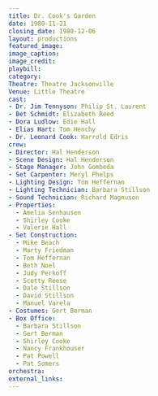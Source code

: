 ```yaml
---
title: Dr. Cook's Garden
date: 1980-11-21
closing_date: 1980-12-06
layout: productions
featured_image:
image_caption:
image_credit:
playbill:
category:
Theatre: Theatre Jacksonville
Venue: Little Theatre
cast:
- Dr. Jim Tennyson: Philip St. Laurent
- Bet Schmidt: Elizabeth Reed
- Dora Ludlow: Edie Hall
- Elias Hart: Tom Henchy
- Dr. Leonard Cook: Harrold Edris
crew:
- Director: Hal Henderson
- Scene Design: Hal Henderson
- Stage Manager: John Gombeda
- Set Carpenter: Meryl Phelps
- Lighting Design: Tom Heffernan
- Lighting Technician: Barbara Stillson
- Sound Technician: Richard Magnuson
- Properties:
  - Amelia Senhausen
  - Shirley Cooke
  - Valerie Hall
- Set Construction:
  - Mike Beach
  - Marty Friedman
  - Tom Heffernan
  - Beth Noel
  - Judy Perkoff
  - Scotty Reese
  - Dale Stillson
  - David Stillson
  - Manuel Varela
- Costumes: Gert Berman
- Box Office:
  - Barbara Stillson
  - Gert Berman
  - Shirley Cooke
  - Nancy Frankhouser
  - Pat Powell
  - Pat Somers
orchestra:
external_links:
---
```

